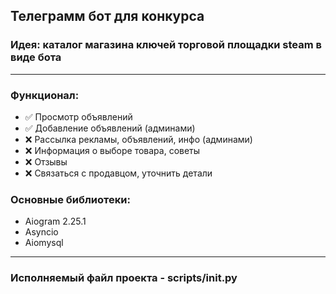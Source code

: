 ## Телеграмм бот для конкурса
### Идея: каталог магазина ключей торговой площадки steam в виде бота

___
### Функционал: 
- &#9989; Просмотр объявлений
- &#9989; Добавление объявлений (админами)
- &#10060; Рассылка рекламы, объявлений, инфо (админами)
- &#10060; Информация о выборе товара, советы
- &#10060; Отзывы
- &#10060; Связаться с продавцом, уточнить детали

### Основные библиотеки: 
- Aiogram 2.25.1
- Asyncio
- Aiomysql
___
### Исполняемый файл проекта - scripts/__init__.py


